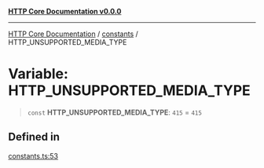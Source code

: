 [**HTTP Core Documentation v0.0.0**](../../README.md)

***

[HTTP Core Documentation](../../modules.md) / [constants](../README.md) / HTTP\_UNSUPPORTED\_MEDIA\_TYPE

# Variable: HTTP\_UNSUPPORTED\_MEDIA\_TYPE

> `const` **HTTP\_UNSUPPORTED\_MEDIA\_TYPE**: `415` = `415`

## Defined in

[constants.ts:53](https://github.com/stonemjs/http-core/blob/89981cacc9858cf786fba9df03b328b6b56a5b75/src/constants.ts#L53)
